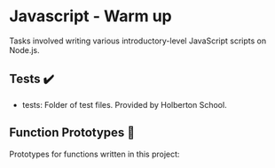 # Javascript - Warm up

Tasks involved writing various introductory-level JavaScript scripts on Node.js.

## Tests ✔️

 - tests: Folder of test files. Provided by Holberton School.

## Function Prototypes 💾


Prototypes for functions written in this project:
